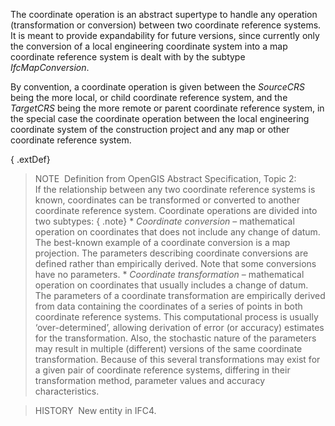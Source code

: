 The coordinate operation is an abstract supertype to handle any operation (transformation or conversion) between two coordinate reference systems. It is meant to provide expandability for future versions, since currently only the conversion of a local engineering coordinate system into a map coordinate reference system is dealt with by the subtype _IfcMapConversion_.

By convention, a coordinate operation is given between the _SourceCRS_ being the more local, or child coordinate reference system, and the _TargetCRS_ being the more remote or parent coordinate reference system, in the special case the coordinate operation between the local engineering coordinate system of the construction project and any map or other coordinate reference system.

{ .extDef}
> NOTE&nbsp; Definition from OpenGIS Abstract Specification, Topic 2:  
> If the relationship between any two coordinate reference systems is known, coordinates can be transformed or converted to another coordinate reference system. Coordinate operations are divided into two subtypes: { .note}
> \* _Coordinate conversion_ &ndash; mathematical operation on coordinates that does not include any change of datum. The best-known example of a coordinate conversion is a map projection. The parameters describing coordinate conversions are defined rather than empirically derived. Note that some conversions have no parameters.
> \* _Coordinate transformation_ &ndash; mathematical operation on coordinates that usually includes a change of datum. The parameters of a coordinate transformation are empirically derived from data containing the coordinates of a series of points in both coordinate reference systems. This computational process is usually &lsquo;over-determined&rsquo;, allowing derivation of error (or accuracy) estimates for the transformation. Also, the stochastic nature of the parameters may result in multiple (different) versions of the same coordinate transformation. Because of this several transformations may exist for a given pair of coordinate reference systems, differing in their transformation method, parameter values and accuracy characteristics.

> HISTORY&nbsp; New entity in IFC4.
